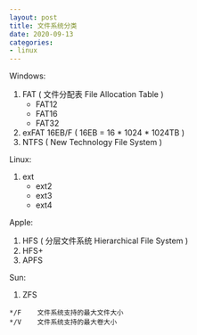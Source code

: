 ```yaml
---
layout: post
title: 文件系统分类
date: 2020-09-13
categories:
- linux
---
```

Windows:
1. FAT  ( 文件分配表 File Allocation Table )
    * FAT12
    * FAT16
    * FAT32
2. exFAT   16EB/F ( 16EB = 16 * 1024 * 1024TB )
3. NTFS ( New Technology File System )

Linux:
1. ext
    * ext2
    * ext3
    * ext4

Apple:
1. HFS ( 分层文件系统 Hierarchical File System )
2. HFS+
3. APFS

Sun:
1. ZFS

`*/F    文件系统支持的最大文件大小`<br>
`*/V    文件系统支持的最大卷大小`
